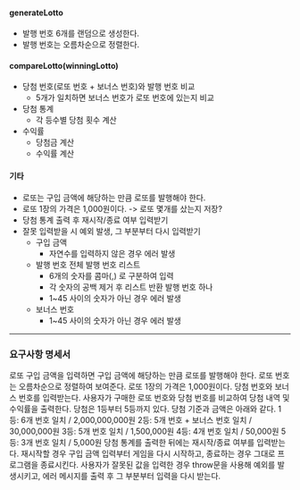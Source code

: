 #### generateLotto

- 발행 번호 6개를 랜덤으로 생성한다.
- 발행 번호는 오름차순으로 정렬한다.

#### compareLotto(winningLotto)

- 당첨 번호(로또 번호 + 보너스 번호)와 발행 번호 비교
  - 5개가 일치하면 보너스 번호가 로또 번호에 있는지 비교
- 당첨 통계
  - 각 등수별 당첨 횟수 계산
- 수익률
  - 당첨금 계산
  - 수익률 계산

#### 기타

- 로또는 구입 금액에 해당하는 만큼 로또를 발행해야 한다.
- 로또 1장의 가격은 1,000원이다. -> 로또 몇개를 샀는지 저장?
- 당첨 통계 출력 후 재시작/종료 여부 입력받기
- 잘못 입력받을 시 예외 발생, 그 부분부터 다시 입력받기
  - 구입 금액
    - 자연수를 입력하지 않은 경우 에러 발생
  - 발행 번호
    전체 발행 번호 리스트
    - 6개의 숫자를 콤마(,) 로 구분하여 입력
    - 각 숫자의 공백 제거 후 리스트 반환
      발행 번호 하나
    - 1~45 사이의 숫자가 아닌 경우 에러 발생
  - 보너스 번호
    - 1~45 사이의 숫자가 아닌 경우 에러 발생

---

### 요구사항 명세서

로또 구입 금액을 입력하면 구입 금액에 해당하는 만큼 로또를 발행해야 한다.
로또 번호는 오름차순으로 정렬하여 보여준다.
로또 1장의 가격은 1,000원이다.
당첨 번호와 보너스 번호를 입력받는다.
사용자가 구매한 로또 번호와 당첨 번호를 비교하여 당첨 내역 및 수익률을 출력한다.
당첨은 1등부터 5등까지 있다. 당첨 기준과 금액은 아래와 같다.
1등: 6개 번호 일치 / 2,000,000,000원
2등: 5개 번호 + 보너스 번호 일치 / 30,000,000원
3등: 5개 번호 일치 / 1,500,000원
4등: 4개 번호 일치 / 50,000원
5등: 3개 번호 일치 / 5,000원
당첨 통계를 출력한 뒤에는 재시작/종료 여부를 입력받는다.
재시작할 경우 구입 금액 입력부터 게임을 다시 시작하고, 종료하는 경우 그대로 프로그램을 종료시킨다.
사용자가 잘못된 값을 입력한 경우 throw문을 사용해 예외를 발생시키고, 에러 메시지를 출력 후 그 부분부터 입력을 다시 받는다.
